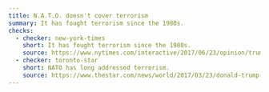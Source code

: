 ```yaml
---
title: N.A.T.O. doesn't cover terrorism
summary: It has fought terrorism since the 1980s.
checks:
  - checker: new-york-times
    short: It has fought terrorism since the 1980s.
    source: https://www.nytimes.com/interactive/2017/06/23/opinion/trumps-lies.html
  - checker: toronto-star
    short: NATO has long addressed terrorism.
    source: https://www.thestar.com/news/world/2017/03/23/donald-trump-said-14-false-things-in-an-interview-about-how-he-says-false-things.html
---
```

